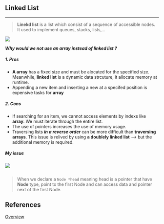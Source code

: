 ## Linked List
___
> **Linekd list** is a list which consist of a sequence of accessible nodes. It used to implement queues, stacks, lists,...

![](https://nguyenvanhieu.vn/wp-content/uploads/2018/12/data-node-danh-sach-lien-ket.png)

***Why would we not use an array instead of linked list ?***
##### 1. Pros
+ **A array** has a fixed size and must be alocated for the specified size. Meanwhile, **linked list** is a dynamic data strcuture, it allocate memory at runtime.
+ Appending a new item and inserting a new at a specifed position is expensive tasks for **array**

##### 2. Cons
+ If searching for an item, we cannot access elements by indexs like **array**. We must iterate through the entire list.
+ The use of pointers increases the use of memory usage.
+ Traversing lists ***in a reverse order*** can be more difficult than **traversing arrays**. This issue is relived by using **a doublely linked list** --> but the additional memory is required.

##### My issue
![](https://www.geeksforgeeks.org/wp-content/uploads/gq/2013/03/Linkedlist.png)

![]()

> When we declare a `Node *head` meaning head is a pointer that have **Node** type, point to the first Node and can access data and pointer next of the first Node.
## References
[Overview](https://medium.com/@hitherejoe/data-structures-linked-list-e518261e7fe9)
